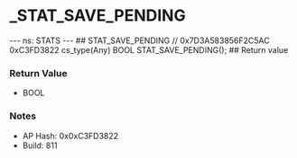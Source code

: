 # _STAT_SAVE_PENDING

--- ns: STATS --- ## STAT_SAVE_PENDING  // 0x7D3A583856F2C5AC 0xC3FD3822 cs_type(Any) BOOL STAT_SAVE_PENDING();  ## Return value

### Return Value
* BOOL

### Notes
* AP Hash: 0x0xC3FD3822
* Build: 811


